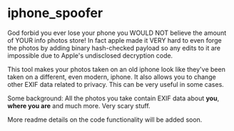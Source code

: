 # iphone_spoofer
God forbid you ever lose your phone you WOULD NOT believe the amount of YOUR info photos store!
In fact apple made it VERY hard to even forge the photos by adding binary hash-checked payload so any edits to it are impossible due to Apple's undisclosed decryption code.

This tool makes your photos taken on an old iphone look like they've been taken on a different, even modern, iphone. It also allows you to change other EXIF data related to privacy. This can be very useful in some cases.

Some background:
All the photos you take contain EXIF data about **you**, **where you are** and much more. Very scary stuff.

More readme details on the code functionality will be added soon.
